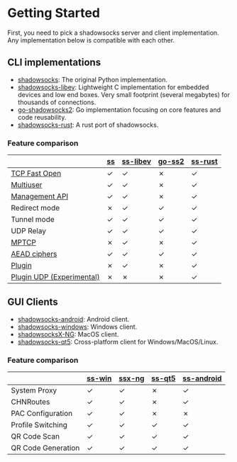 # Getting Started

First, you need to pick a shadowsocks server and client implementation. Any implementation below is compatible with each other.

## CLI implementations

- [shadowsocks][ss]: The original Python implementation.
- [shadowsocks-libev][ss-libev]: Lightweight C implementation for embedded devices and low end boxes. Very small footprint (several megabytes) for thousands of connections.
- [go-shadowsocks2][go-ss2]: Go implementation focusing on core features and code reusability.
- [shadowsocks-rust][ss-rust]: A rust port of shadowsocks.


### Feature comparison


<table>
<thead>
<tr>
<th></th>
<th><a href="https://github.com/shadowsocks/shadowsocks">ss</a></th>
<th><a href="https://github.com/shadowsocks/shadowsocks-libev">ss-libev</a></th>
<th><a href="https://github.com/shadowsocks/go-shadowsocks2">go-ss2</a></th>
<th><a href="https://github.com/shadowsocks/shadowsocks-rust">ss-rust</a></th>
</tr>
</thead>
<tbody>
<tr>
<td><a href="https://en.wikipedia.org/wiki/TCP_Fast_Open">TCP Fast Open</a></td>
<td>✓</td>
<td>✓</td>
<td>✗</td>
<td>✓</td>
</tr>
<tr>
<td><a href="https://github.com/shadowsocks/shadowsocks/wiki/Configure-Multiple-Users">Multiuser</a></td>
<td>✓</td>
<td>✓</td>
<td>✗</td>
<td>✓</td>
</tr>
<tr>
<td><a href="https://github.com/shadowsocks/shadowsocks/wiki/Manage-Multiple-Users">Management API</a></td>
<td>✓</td>
<td>✓</td>
<td>✗</td>
<td>✓</td>
</tr>
<tr>
<td>Redirect mode</td>
<td>✗</td>
<td>✓</td>
<td>✓</td>
<td>✓</td>
</tr>
<tr>
<td>Tunnel mode</td>
<td>✓</td>
<td>✓</td>
<td>✓</td>
<td>✓</td>
</tr>
<tr>
<td>UDP Relay</td>
<td>✓</td>
<td>✓</td>
<td>✓</td>
<td>✓</td>
</tr>
<tr>
<td><a href="https://en.wikipedia.org/wiki/Multipath_TCP">MPTCP</a></td>
<td>✗</td>
<td>✓</td>
<td>✗</td>
<td>✓</td>
</tr>
<tr>
<td><a href="aead.html">AEAD ciphers</a></td>
<td>✓</td>
<td>✓</td>
<td>✓</td>
<td>✓</td>
</tr>
<tr>
<td><a href="sip003.html">Plugin</a></td>
<td>✗</td>
<td>✓</td>
<td>✗</td>
<td>✓</td>
</tr>
<tr>
<td><a href="https://github.com/shadowsocks/shadowsocks-org/issues/180">Plugin UDP (Experimental)</a></td>
<td>✗</td>
<td>✗</td>
<td>✗</td>
<td>✓</td>
</tr>
</tbody>
</table>

## GUI Clients

- [shadowsocks-android][ss-android]: Android client.
- [shadowsocks-windows][ss-win]: Windows client.
- [shadowsocksX-NG][ssx-ng]: MacOS client.
- [shadowsocks-qt5][ss-qt5]: Cross-platform client for Windows/MacOS/Linux.



### Feature comparison


<table>
<thead>
<tr>
<th></th>
<th><a href="https://github.com/shadowsocks/shadowsocks-csharp">ss-win</a></th>
<th><a href="https://github.com/shadowsocks/ShadowsocksX-NG">ssx-ng</a></th>
<th><a href="https://github.com/shadowsocks/shadowsocks-qt5">ss-qt5</a></th>
<th><a href="https://github.com/shadowsocks/shadowsocks-android">ss-android</a></th>
</tr>
</thead>
<tbody>
<tr>
<td>System Proxy</td>
<td>✓</td>
<td>✓</td>
<td>✗</td>
<td>✓</td>
</tr>
<tr>
<td>CHNRoutes</td>
<td>✓</td>
<td>✓</td>
<td>✗</td>
<td>✓</td>
</tr>
<tr>
<td>PAC Configuration</td>
<td>✓</td>
<td>✓</td>
<td>✗</td>
<td>✗</td>
</tr>
<tr>
<td>Profile Switching</td>
<td>✓</td>
<td>✓</td>
<td>✓</td>
<td>✓</td>
</tr>
<tr>
<td>QR Code Scan</td>
<td>✓</td>
<td>✓</td>
<td>✓</td>
<td>✓</td>
</tr>
<tr>
<td>QR Code Generation</td>
<td>✓</td>
<td>✓</td>
<td>✓</td>
<td>✓</td>
</tr>
</tbody>
</table>



[ss]: https://github.com/shadowsocks/shadowsocks
[ss-libev]: https://github.com/shadowsocks/shadowsocks-libev
[go-ss2]: https://github.com/shadowsocks/go-shadowsocks2
[ss-rust]: https://github.com/shadowsocks/shadowsocks-rust
[ss-win]: https://github.com/shadowsocks/shadowsocks-csharp
[ssx-ng]: https://github.com/shadowsocks/ShadowsocksX-NG
[ss-qt5]: https://github.com/shadowsocks/shadowsocks-qt5
[ss-android]: https://github.com/shadowsocks/shadowsocks-android
